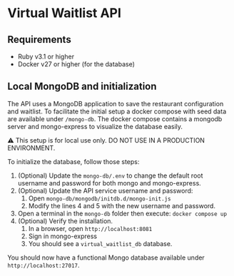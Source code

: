 # Virtual Waitlist API

## Requirements

- Ruby v3.1 or higher
- Docker v27 or higher (for the database)

## Local MongoDB and initialization

The API uses a MongoDB application to save the restaurant configuration and waitlist. To facilitate the initial setup
a docker compose with seed data are available under `/mongo-db`. The docker compose contains a mongodb server and 
mongo-express to visualize the database easily.

⚠️ This setup is for local use only. DO NOT USE IN A PRODUCTION ENVIRONMENT.

To initialize the database, follow those steps:

1. (Optional) Update the `mongo-db/.env` to change the default root username and password for both mongo and mongo-express.
2. (Optional) Update the API service username and password:
   1. Open `mongo-db/mongodb/initdb.d/mongo-init.js`
   2. Modify the lines 4 and 5 with the new username and password.
3. Open a terminal in the `mongo-db` folder then execute: `docker compose up`
4. (Optional) Verify the installation.
   1. In a browser, open `http://localhost:8081`
   2. Sign in mongo-express
   3. You should see a `virtual_waitlist_db` database.

You should now have a functional Mongo database available under `http://localhost:27017`.
